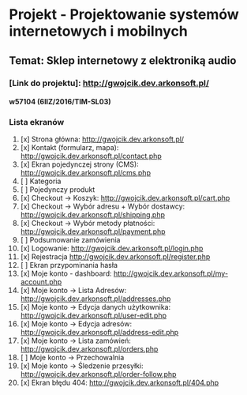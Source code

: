# Projekt - Projektowanie systemów internetowych i mobilnych
## Temat: Sklep internetowy z elektroniką audio
### [Link do projektu]: http://gwojcik.dev.arkonsoft.pl/
#### w57104 (6IIZ/2016/TIM-SL03)


### Lista ekranów
1. [x] Strona główna: http://gwojcik.dev.arkonsoft.pl/
2. [x] Kontakt (formularz, mapa): http://gwojcik.dev.arkonsoft.pl/contact.php
3. [x] Ekran pojedynczej strony (CMS): http://gwojcik.dev.arkonsoft.pl/cms.php
4. [ ] Kategoria
5. [ ] Pojedynczy produkt
6. [x] Checkout -> Koszyk: http://gwojcik.dev.arkonsoft.pl/cart.php
7. [x] Checkout -> Wybór adresu + Wybór dostawcy: http://gwojcik.dev.arkonsoft.pl/shipping.php
8. [x] Checkout -> Wybór metody płatności: http://gwojcik.dev.arkonsoft.pl/payment.php
9. [ ] Podsumowanie zamówienia
10. [x] Logowanie: http://gwojcik.dev.arkonsoft.pl/login.php
11. [x] Rejestracja http://gwojcik.dev.arkonsoft.pl/register.php
12. [ ] Ekran przypominania hasła
13. [x] Moje konto - dashboard: http://gwojcik.dev.arkonsoft.pl/my-account.php
14. [x] Moje konto -> Lista Adresów: http://gwojcik.dev.arkonsoft.pl/addresses.php
15. [x] Moje konto -> Edycja danych użytkownika: http://gwojcik.dev.arkonsoft.pl/user-edit.php
16. [x] Moje konto -> Edycja adresów: http://gwojcik.dev.arkonsoft.pl/address-edit.php
17. [x] Moje konto -> Lista zamówień: http://gwojcik.dev.arkonsoft.pl/orders.php
18. [ ] Moje konto -> Przechowalnia
19. [x] Moje konto -> Śledzenie przesyłki: http://gwojcik.dev.arkonsoft.pl/order-follow.php
20. [x] Ekran błędu 404: http://gwojcik.dev.arkonsoft.pl/404.php
